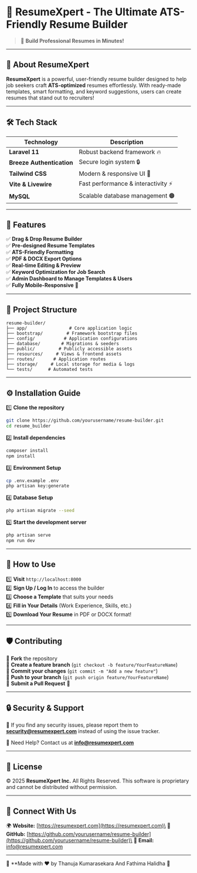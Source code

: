 # 🎨 ResumeXpert - The Ultimate ATS-Friendly Resume Builder

> 🚀 **Build Professional Resumes in Minutes!**

---

## 🌟 About ResumeXpert

**ResumeXpert** is a powerful, user-friendly resume builder designed to help job seekers craft **ATS-optimized** resumes effortlessly. With ready-made templates, smart formatting, and keyword suggestions, users can create resumes that stand out to recruiters!

---

## 🛠️ Tech Stack

| Technology                | Description                        |
| ------------------------- | ---------------------------------- |
| **Laravel 11**            | Robust backend framework 🔥        |
| **Breeze Authentication** | Secure login system 🔒             |
| **Tailwind CSS**          | Modern & responsive UI 🎨          |
| **Vite & Livewire**       | Fast performance & interactivity ⚡ |
| **MySQL**                 | Scalable database management 🟤   |

---

## 🚀 Features

✅ **Drag & Drop Resume Builder**\
✅ **Pre-designed Resume Templates**\
✅ **ATS-Friendly Formatting**\
✅ **PDF & DOCX Export Options**\
✅ **Real-time Editing & Preview**\
✅ **Keyword Optimization for Job Search**\
✅ **Admin Dashboard to Manage Templates & Users**\
✅ **Fully Mobile-Responsive** 📱

---

## 💒 Project Structure

```
resume-builder/
├── app/                # Core application logic
├── bootstrap/         # Framework bootstrap files
├── config/           # Application configurations
├── database/        # Migrations & seeders
├── public/         # Publicly accessible assets
├── resources/     # Views & frontend assets
├── routes/       # Application routes
├── storage/     # Local storage for media & logs
└── tests/      # Automated tests
```

---

## ⚙️ Installation Guide

1️⃣ **Clone the repository**

```bash
git clone https://github.com/yourusername/resume-builder.git
cd resume_builder
```

2️⃣ **Install dependencies**

```bash
composer install
npm install
```

3️⃣ **Environment Setup**

```bash
cp .env.example .env
php artisan key:generate
```

4️⃣ **Database Setup**

```bash
php artisan migrate --seed
```

5️⃣ **Start the development server**

```bash
php artisan serve
npm run dev
```

---

## 🚀 How to Use

1️⃣ **Visit** `http://localhost:8000`\
2️⃣ **Sign Up / Log In** to access the builder\
3️⃣ **Choose a Template** that suits your needs\
4️⃣ **Fill in Your Details** (Work Experience, Skills, etc.)\
5️⃣ **Download Your Resume** in PDF or DOCX format!

---

## 🛡️ Contributing

🔹 **Fork** the repository\
🔹 **Create a feature branch** (`git checkout -b feature/YourFeatureName`)\
🔹 **Commit your changes** (`git commit -m "Add a new feature"`)\
🔹 **Push to your branch** (`git push origin feature/YourFeatureName`)\
🔹 **Submit a Pull Request** 🎉

---

## 🔒 Security & Support

🔐 If you find any security issues, please report them to [**security@resumexpert.com**](mailto\:security@resumexpert.com) instead of using the issue tracker.

💬 Need Help? Contact us at [**info@resumexpert.com**](mailto\:info@resumexpert.com)

---

## 📝 License

© 2025 **ResumeXpert Inc.** All Rights Reserved. This software is proprietary and cannot be distributed without permission.

---

## 📌 Connect With Us

🌍 **Website:** [https://resumexpert.com](https://resumexpert.com)\
🐙 **GitHub:** [https://github.com/yourusername/resume-builder](https://github.com/yourusername/resume-builder)\
📧 **Email:** [info@resumexpert.com](mailto\:info@resumexpert.com)

---

🌟 **Made with ❤️ by Thanuja Kumarasekara And Fathima Halidha 🚀

